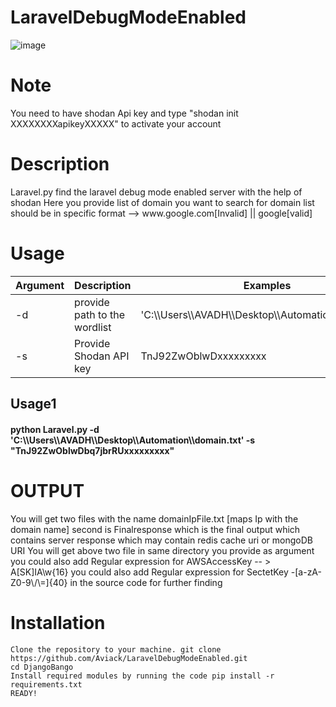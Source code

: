 # LaravelDebugModeEnabled
![image](https://user-images.githubusercontent.com/91685640/153610818-2085eb64-209f-43ff-9d43-2cbc7ebaed26.png)



<h1>Note</h1>
You need to have shodan Api key and type "shodan init XXXXXXXXapikeyXXXXX" to activate your account

<h1>Description</h1>
Laravel.py find the laravel debug mode enabled server with the help of shodan 
Here you provide list of domain you want to search for 
domain list should be in specific format --> www.google.com[Invalid] || google[valid]

<h1>Usage</h1>

<table>
<thead>
<tr>
<th>Argument</th>
<th>Description</th>
<th>Examples</th>
</tr>
</thead>
<tbody>
<tr>
<td>-d</td>
<td>provide path to the wordlist</td>
<td>'C:\\Users\\AVADH\\Desktop\\Automation\\domain.txt'</td>
</tr>
<tr>
<td>-s</td>
<td>Provide Shodan API key</td>
<td>TnJ92ZwOblwDxxxxxxxxx</td>
</tr>
</tbody>
</table>
  
  
<h2>Usage1</h2><h4>python Laravel.py  -d  'C:\\Users\\AVADH\\Desktop\\Automation\\domain.txt'  -s  "TnJ92ZwOblwDbq7jbrRUxxxxxxxxx"</h4>
  
  
<h1>OUTPUT</h1>
You will get two files with the name domainIpFile.txt [maps Ip with the domain name]
second is Finalresponse which is the final output which contains server response which may contain redis cache uri or mongoDB URI 
You will get above two file in same directory you provide as argument
you could also add Regular expression for AWSAccessKey -- > A[SK]IA\w{16}
you could also add Regular expression for SectetKey -[a-zA-Z0-9\/\=]{40} in the source code for further finding

  
<h1>Installation</h1>
 
    Clone the repository to your machine. git clone https://github.com/Aviack/LaravelDebugModeEnabled.git
    cd DjangoBango
    Install required modules by running the code pip install -r requirements.txt
    READY!
